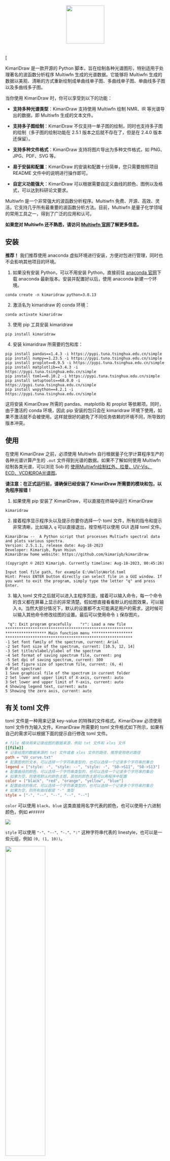 <h1 align="center">
    <img src="figure/logo.png" width="120">
</h1><br>[


KimariDraw 是一款开源的 Python 脚本，旨在绘制各种光谱图形，特别适用于处理著名的波函数分析程序 Multiwfn  生成的光谱数据。它能够将 Multiwfn 生成的数据以美观、清晰的方式重新绘制成单曲线单子图、多曲线单子图、单曲线多子图以及多曲线多子图。

当你使用 KimariDraw 时，你可以享受到以下的功能：

- **支持多种光谱类型**：KimariDraw 支持使用 Multiwfn 绘制 NMR、IR 等光谱导出的数据，即 Multiwfn 生成的文本文件。

- **支持多子图绘制**：KimariDraw 不仅支持一单子图的绘制，同时也支持多子图的绘制（多子图的绘制功能在 2.5.1 版本之后就不存在了，但是在 2.4.0 版本还保留）。

- **支持多种文件格式**：KimariDraw 支持将图片导出为多种文件格式，如 PNG、JPG、PDF、SVG 等。

- **易于安装和配置**：KimariDraw 的安装和配置十分简单，您只需要按照项目 README 文件中的说明进行操作即可。

- **自定义功能强大**：KimariDraw 可以根据需要自定义曲线的颜色、图例以及格式，可以达到科研论文要求。

Multiwfn 是一个非常强大的波函数分析程序。Multiwfn 免费、开源、高效、灵活，它支持几乎所有最重要的波函数分析方法。目前，Multiwfn 是量子化学领域的常用工具之一，得到了广泛的应用和认可。

**如果您对 Multiwfn 还不熟悉，请访问 [Multiwfn 官网](http://sobereva.com/multiwfn/)了解更多信息。**

## 安装

**推荐！** 我们推荐使用 anaconda 虚拟环境进行安装，方便对包进行管理，同时也不会影响其他项目的环境。

1. 如果没有安装 Python，可以不用安装 Python，直接前往 [anaconda 官网](https://www.anaconda.com/)下载 anaconda 最新版本。安装并配置好以后，使用 anaconda 新建一个环境。

```shell
conda create -n kimaridraw python=3.8.13
```

2. 激活名为 kimaridraw 的 conda 环境：

```shell
conda activate kimaridraw
```

3. 使用 pip 工具安装 kimaridraw

```shell
pip install kimaridraw
```

4. 安装 kimaridraw 所需要的包和库：

```shell
pip install pandas==1.4.3 -i https://pypi.tuna.tsinghua.edu.cn/simple
pip install numpy==1.23.5 -i https://pypi.tuna.tsinghua.edu.cn/simple
pip install proplot==0.9.5 -i https://pypi.tuna.tsinghua.edu.cn/simple
pip install matplotlib==3.4.3 -i https://pypi.tuna.tsinghua.edu.cn/simple
pip install toml==0.10.2 -i https://pypi.tuna.tsinghua.edu.cn/simple
pip install setuptools==68.0.0 -i https://pypi.tuna.tsinghua.edu.cn/simple
pip install wxpython==4.2.1 -i https://pypi.tuna.tsinghua.edu.cn/simple
```

这将安装 KimariDraw 所需的 pandas、matplotlib 和 proplot 等依赖项。同时，由于激活的 conda 环境，因此 pip 安装的包只会在 kimaridraw 环境下使用，如果不激活就不会被使用。这样就很好的避免了不同任务依赖的环境不同，所导致的版本冲突。

## 使用

在使用 KimariDraw 之前，必须使用 Multiwfn 自行根据量子化学计算程序生产的各种光谱计算产生的 `.out` 文件得到光谱的数据。如果不了解如何使用 Multiwfn 绘制各类光谱，可以浏览 Sob 的 [使用Multiwfn绘制红外、拉曼、UV-Vis、ECD、VCD和ROA光谱图](http://sobereva.com/224)。

**请注意：在正式运行前，请确保已经安装了 KimariDraw 所需要的模块和包，以免程序报错！**

1. 如果使用 pip 安装了 KimariDraw，可以直接在终端中运行 KimariDraw

```shell
kimaridraw
```

2. 接着程序显示程序头以及提示你要你选择一个 toml 文件，所有的指令和提示非常清晰，比如输入 `q` 可以直接退出，按空格可以使用 GUI 选择 toml 文件。

```shell
KimariDraw --  A Python script that processes Multiwfn spectral data and plots various spectra.
Version: 2.5.1.1, release date: Aug-18-2023                             
Developer: Kimariyb, Ryan Hsiun                                         
KimariDraw home website: https://github.com/kimariyb/kimariDraw

(Copyright © 2023 Kimariyb. Currently timeline: Aug-18-2023, 00:45:26)

Input toml file path, for example E:\Hello\World.toml
Hint: Press ENTER button directly can select file in a GUI window. If you want to exit the program, simply type the letter "q" and press Enter. 
```

3. 输入 toml 文件之后就可以进入主程序页面，接着可以输入命令，每一个命令的含义都在屏幕上显示的非常清楚。假如想直接看看默认的绘图效果，可以输入 `0`。当然大部分情况下，默认的设置都不太可能满足用户的需求，这时候可以输入其他命令修改绘图的设置。最后可以使用命令 `1` 保存图片。

```shell
 "q": Exit program gracefully    "r": Load a new file
********************************************************
****************** Main function menu ******************
********************************************************
-1 Set font family of the spectrum, current: Arial
-2 Set font size of the spectrum, current: [10.5, 12, 14]
-3 Set title/xlabel/ylabel of the spectrum
-4 Set format of saving spectrum file, current: png
-5 Set dpi of saving spectrum, current: 300
-6 Set figure size of spectrum file, current: (6, 4)
0 Plot spectrum!
1 Save graphical file of the spectrum in current folder
2 Set lower and upper limit of X-axis, current: auto
3 Set lower and upper limit of Y-axis, current: auto
4 Showing legend text, current: auto
5 Showing the zero axis, current: auto
```


## 有关 toml 文件

toml 文件是一种用来记录 key-value 的特殊的文件格式。KimariDraw 必须使用 toml 文件作为输入文件。KimariDraw 所需要的 toml 文件格式如下所示，如果有自己的需求可以根据下面的提示自行修改 toml 文件。

```toml
# file 模块用来记录绘图的数据来源，例如 txt 文件和 xlxs 文件
[[file]]
# 记录绘图的数据来源的 txt 文件或者 xlxs 文件的路径，推荐使用绝对路径
path = "UV_curve.txt"
# 配置图例的文本，可以选择一个字符串类型的，也可以选择一个记录多个字符串的集合
legend = ["style: -", "style: --", "style: -", "S0->S11", "S0->S13"]
# 配置曲线的颜色，可以选择一个字符串类型的，也可以选择一个记录多个字符串的集合
# 如果为空，则使用默认的颜色主题，其他的颜色主题可以再程序中配置
color = ["black", "red", "orange", "yellow", "blue"]
# 配置曲线的格式，可以选择一个字符串类型的，也可以选择一个记录多个字符串的集合
# 如果为空，则所有曲线都是 "-" 类型
style = ["-", "--", "--", "--", "--"]
```

`color` 可以使用 `black`、`blue` 这类直接用名字代表的颜色，也可以使用十六进制颜色，例如 `#FFFFFF`

<img src="figure/color.svg">

`style` 可以使用 `"-"、"--"、"-."、":"` 这种字符串代表的 linestyle，也可以是一些元组，例如 `(0, (1, 10))`。

<img src="figure/linestyles.png" width="50%">

```python
linestyle_str = [
     ('solid', 'solid'),      # Same as (0, ()) or '-'
     ('dotted', 'dotted'),    # Same as (0, (1, 1)) or ':'
     ('dashed', 'dashed'),    # Same as '--'
     ('dashdot', 'dashdot')]  # Same as '-.'

linestyle_tuple = [
     ('loosely dotted',        (0, (1, 10))),
     ('dotted',                (0, (1, 1))),
     ('densely dotted',        (0, (1, 1))),
     ('long dash with offset', (5, (10, 3))),
     ('loosely dashed',        (0, (5, 10))),
     ('dashed',                (0, (5, 5))),
     ('densely dashed',        (0, (5, 1))),

     ('loosely dashdotted',    (0, (3, 10, 1, 10))),
     ('dashdotted',            (0, (3, 5, 1, 5))),
     ('densely dashdotted',    (0, (3, 1, 1, 1))),

     ('dashdotdotted',         (0, (3, 5, 1, 5, 1, 5))),
     ('loosely dashdotdotted', (0, (3, 10, 1, 10, 1, 10))),
     ('densely dashdotdotted', (0, (3, 1, 1, 1, 1, 1)))]
```

## 绘制效果

1. 示例文件：`example/uv.toml`


## 使用脚本批量生成光谱

KimariDraw 程序中自带了一个用 KimariDraw 程序批量绘制光谱的脚本。如果需要批量绘制光谱，可以在 `script` 文件夹中找到这个脚本。由于绘制光谱通常在 Windows 系统下进行，所以只提供了能在 Windows 下运行的 batch 脚本 `SpecDraw.bat`。想要使用 `SpecDraw.bat` 脚本必须同时提供一个 `draw.txt` 文件，该文件记录了运行 KimariDraw 所需要使用到的命令。

## 使用脚本批量产生光谱数据

KimariDraw 程序中自带了一个用来批量产生 Multiwfn 光谱数据的脚本。如果想要批量产生绘制光谱的数据，可以在 `script` 文件夹中找到这个脚本。其中 `GenData.sh` 为 Linux 系统下的脚本，`GenData.bat` 为 Windows 系统下的脚本。

`GenData.sh` 以及 `GenData.bat` 都需要一个名为 `commands.txt` 的文件。`commands.txt` 文件包含了执行 Multiwfn 生成数据所需要的命令，如果想要使用这个脚本，则必须对 Multiwfn 有一定的了解。


## 鸣谢

在开发 KimariDraw 时，主要使用了以下 Python 开源模组，在这里对开发这些模组的工作人员表示感谢。

- **numpy**, https://numpy.org/
- **pandas**, https://pandas.pydata.org/
- **matplotlib**, https://matplotlib.org/
- **proplot**, https://proplot.readthedocs.io/en/latest/
- **wxpython**, https://www.wxpython.org/
- **toml**, https://github.com/uiri/toml
- **setuptools**, https://github.com/pypa/setuptools

## 许可证

KimariDraw 基于 MIT 许可证开源。这意味着您可以自由地使用、修改和分发代码。

## 如何使用老版本

由于 2.5.1 版本以及以后的所有版本，都不会保留绘制多子图功能，因此对于想要绘制多子图的同学比较难受。如果非要使用 KimariDraw 绘制多子图，可以选择老版本也就是 2.4.0 版本。

直接 clone 本项目后，就可以在 `v2.4 (old version)` 文件夹里找到具体的安装以及使用方法。

```shell
git clone https://github.com/kimariyb/kimariDraw.git
```